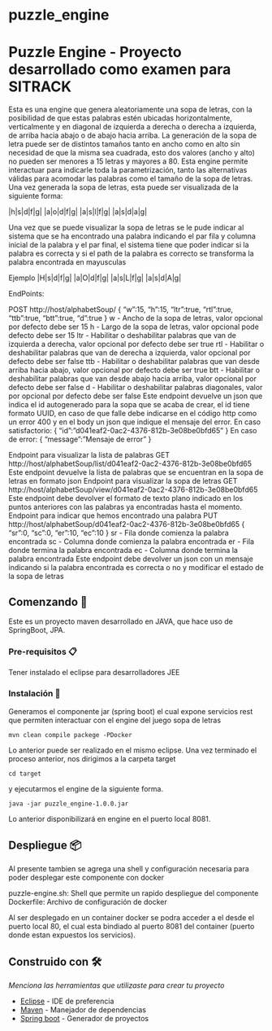 # puzzle_engine


# Puzzle Engine - Proyecto desarrollado como examen para SITRACK


Esta es una engine que genera aleatoriamente una sopa
de letras, con la posibilidad de que estas palabras estén
ubicadas horizontalmente, verticalmente y en diagonal de
izquierda a derecha o derecha a izquierda, de arriba hacia abajo
o de abajo hacia arriba. La generación de la sopa de letra puede 
ser de distintos tamaños tanto en ancho como en alto sin necesidad 
de que la misma sea cuadrada, esto dos valores (ancho y alto) no
pueden ser menores a 15 letras y mayores a 80.
Esta engine permite interactuar para indicarle toda la parametrización, 
tanto las alternativas válidas para acomodar las palabras como el 
tamaño de la sopa de letras.
Una vez generada la sopa de letras, esta puede ser visualizada de
la siguiente forma:

|h|s|d|f|g|
|a|o|d|f|g|
|a|s|l|f|g|
|a|s|d|a|g|

Una vez que se puede visualizar la sopa de letras se le pude indicar 
al sistema que se ha encontrado una palabra indicando el par
fila y columna inicial de la palabra y el par final, el sistema tiene 
que poder indicar si la palabra es correcta y si el path de la
palabra es correcto se transforma la palabra encontrada en mayusculas

Ejemplo
|H|s|d|f|g|
|a|O|d|f|g|
|a|s|L|f|g|
|a|s|d|A|g|

EndPoints:

POST http://host/alphabetSoup/
{
“w”:15,
“h”:15,
“ltr”:true,
“rtl”:true,
“ttb”:true,
“btt”:true,
“d”:true
}
w - Ancho de la sopa de letras, valor opcional por defecto debe ser 15
h - Largo de la sopa de letras, valor opcional pode defecto debe ser 15
ltr - Habilitar o deshabilitar palabras que van de izquierda a derecha, valor opcional por
defecto debe ser true
rtl - Habilitar o deshabilitar palabras que van de derecha a izquierda, valor opcional por
defecto debe ser false
ttb - Habilitar o deshabilitar palabras que van desde arriba hacia abajo, valor opcional por
defecto debe ser true
btt - Habilitar o deshabilitar palabras que van desde abajo hacia arriba, valor opcional por
defecto debe ser false
d - Habilitar o deshabilitar palabras diagonales, valor por opcional por defecto debe ser false
Este endpoint devuelve un json que indica el id
autogenerado para la sopa que se acaba de crear, el id tiene
formato UUID, en caso de que falle debe indicarse en el
código http como un error 400 y en el body un json que indique
el mensaje del error.
En caso satisfactorio:
{
“id”:”d041eaf2-0ac2-4376-812b-3e08be0bfd65”
}
En caso de error:
{
“message”:”Mensaje de error”
}

Endpoint para visualizar la lista de palabras
GET http://host/alphabetSoup/list/d041eaf2-0ac2-4376-812b-3e08be0bfd65
Este endpoint devuelve la lista de palabras que se
encuentran en la sopa de letras en formato json
Endpoint para visualizar la sopa de letras
GET http://host/alphabetSoup/view/d041eaf2-0ac2-4376-812b-3e08be0bfd65
Este endpoint debe devolver el formato de texto plano indicado
en los puntos anteriores con las palabras ya encontradas hasta
el momento.
Endpoint para indicar que hemos encontrado una palabra
PUT http://host/alphabetSoup/d041eaf2-0ac2-4376-812b-3e08be0bfd65
{
“sr”:0,
“sc”:0,
“er”:10,
“ec”:10
}
sr - Fila donde comienza la palabra encontrada
sc - Columna donde comienza la palabra encontrada
er - Fila donde termina la palabra encontrada
ec - Columna donde termina la palabra encontrada
Este endpoint debe devolver un json con un mensaje indicando
si la palabra encontrada es correcta o no y modificar el estado
de la sopa de letras


## Comenzando 🚀

Este es un proyecto maven desarrollado en JAVA, que hace uso de SpringBoot, JPA.


### Pre-requisitos 📋

Tener instalado el eclipse para desarrolladores JEE



### Instalación 🔧

Generamos el componente jar (spring boot) el cual expone servicios rest que permiten 
interactuar con el engine del juego sopa de letras

    mvn clean compile packege -PDocker

Lo anterior puede ser realizado en el mismo eclipse.
Una vez terminado el proceso anterior, nos dirigimos a la carpeta target 

    cd target

y ejecutarmos el engine de la siguiente forma.

    java -jar puzzle_engine-1.0.0.jar

Lo anterior disponibilizará en engine en el puerto local 8081.


## Despliegue 📦

Al presente tambien se agrega una shell y configuración necesaria para poder desplegar 
este componente con docker

puzzle-engine.sh: Shell que permite un rapido despliegue del componente
Dockerfile: Archivo de configuración de docker

Al ser desplegado en un container docker se podra acceder a el desde el puerto local 80, 
el cual esta bindiado al puerto 8081 del container (puerto donde estan expuestos los servicios).


## Construido con 🛠️

_Menciona las herramientas que utilizaste para crear tu proyecto_

* [Eclipse](https://www.eclipse.org/) - IDE de preferencia
* [Maven](https://maven.apache.org/) - Manejador de dependencias
* [Spring boot](https://start.spring.io/) - Generador de proyectos


